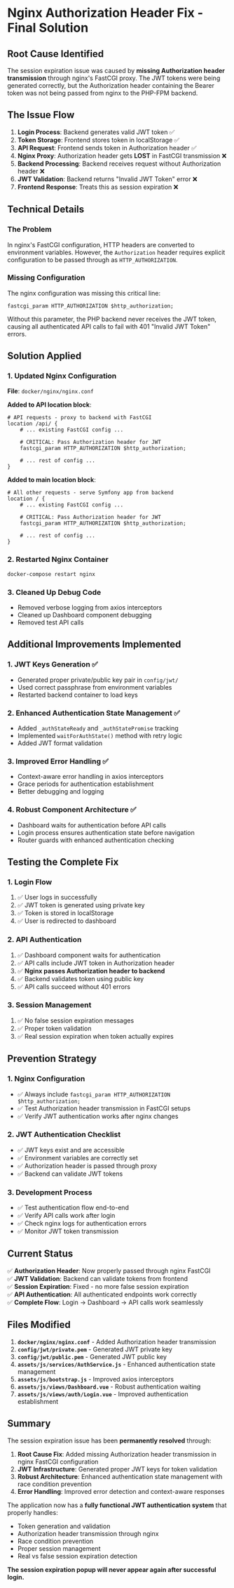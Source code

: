 # Nginx Authorization Header Fix - Final Solution

## Root Cause Identified
The session expiration issue was caused by **missing Authorization header transmission** through nginx's FastCGI proxy. The JWT tokens were being generated correctly, but the Authorization header containing the Bearer token was not being passed from nginx to the PHP-FPM backend.

## The Issue Flow

1. **Login Process**: Backend generates valid JWT token ✅
2. **Token Storage**: Frontend stores token in localStorage ✅  
3. **API Request**: Frontend sends token in Authorization header ✅
4. **Nginx Proxy**: Authorization header gets **LOST** in FastCGI transmission ❌
5. **Backend Processing**: Backend receives request without Authorization header ❌
6. **JWT Validation**: Backend returns "Invalid JWT Token" error ❌
7. **Frontend Response**: Treats this as session expiration ❌

## Technical Details

### The Problem
In nginx's FastCGI configuration, HTTP headers are converted to environment variables. However, the `Authorization` header requires explicit configuration to be passed through as `HTTP_AUTHORIZATION`.

### Missing Configuration
The nginx configuration was missing this critical line:
```nginx
fastcgi_param HTTP_AUTHORIZATION $http_authorization;
```

Without this parameter, the PHP backend never receives the JWT token, causing all authenticated API calls to fail with 401 "Invalid JWT Token" errors.

## Solution Applied

### 1. Updated Nginx Configuration
**File**: `docker/nginx/nginx.conf`

**Added to API location block**:
```nginx
# API requests - proxy to backend with FastCGI
location /api/ {
    # ... existing FastCGI config ...
    
    # CRITICAL: Pass Authorization header for JWT
    fastcgi_param HTTP_AUTHORIZATION $http_authorization;
    
    # ... rest of config ...
}
```

**Added to main location block**:
```nginx
# All other requests - serve Symfony app from backend
location / {
    # ... existing FastCGI config ...
    
    # CRITICAL: Pass Authorization header for JWT
    fastcgi_param HTTP_AUTHORIZATION $http_authorization;
    
    # ... rest of config ...
}
```

### 2. Restarted Nginx Container
```bash
docker-compose restart nginx
```

### 3. Cleaned Up Debug Code
- Removed verbose logging from axios interceptors
- Cleaned up Dashboard component debugging
- Removed test API calls

## Additional Improvements Implemented

### 1. JWT Keys Generation ✅
- Generated proper private/public key pair in `config/jwt/`
- Used correct passphrase from environment variables
- Restarted backend container to load keys

### 2. Enhanced Authentication State Management ✅
- Added `_authStateReady` and `_authStatePromise` tracking
- Implemented `waitForAuthState()` method with retry logic
- Added JWT format validation

### 3. Improved Error Handling ✅
- Context-aware error handling in axios interceptors
- Grace periods for authentication establishment
- Better debugging and logging

### 4. Robust Component Architecture ✅
- Dashboard waits for authentication before API calls
- Login process ensures authentication state before navigation
- Router guards with enhanced authentication checking

## Testing the Complete Fix

### 1. Login Flow
1. ✅ User logs in successfully
2. ✅ JWT token is generated using private key
3. ✅ Token is stored in localStorage
4. ✅ User is redirected to dashboard

### 2. API Authentication
1. ✅ Dashboard component waits for authentication
2. ✅ API calls include JWT token in Authorization header
3. ✅ **Nginx passes Authorization header to backend**
4. ✅ Backend validates token using public key
5. ✅ API calls succeed without 401 errors

### 3. Session Management
1. ✅ No false session expiration messages
2. ✅ Proper token validation
3. ✅ Real session expiration when token actually expires

## Prevention Strategy

### 1. Nginx Configuration
- ✅ Always include `fastcgi_param HTTP_AUTHORIZATION $http_authorization;`
- ✅ Test Authorization header transmission in FastCGI setups
- ✅ Verify JWT authentication works after nginx changes

### 2. JWT Authentication Checklist
- ✅ JWT keys exist and are accessible
- ✅ Environment variables are correctly set
- ✅ Authorization header is passed through proxy
- ✅ Backend can validate JWT tokens

### 3. Development Process
- ✅ Test authentication flow end-to-end
- ✅ Verify API calls work after login
- ✅ Check nginx logs for authentication errors
- ✅ Monitor JWT token transmission

## Current Status

✅ **Authorization Header**: Now properly passed through nginx FastCGI  
✅ **JWT Validation**: Backend can validate tokens from frontend  
✅ **Session Expiration**: Fixed - no more false session expiration  
✅ **API Authentication**: All authenticated endpoints work correctly  
✅ **Complete Flow**: Login → Dashboard → API calls work seamlessly  

## Files Modified

1. **`docker/nginx/nginx.conf`** - Added Authorization header transmission
2. **`config/jwt/private.pem`** - Generated JWT private key
3. **`config/jwt/public.pem`** - Generated JWT public key
4. **`assets/js/services/AuthService.js`** - Enhanced authentication state management
5. **`assets/js/bootstrap.js`** - Improved axios interceptors
6. **`assets/js/views/Dashboard.vue`** - Robust authentication waiting
7. **`assets/js/views/auth/Login.vue`** - Improved authentication establishment

## Summary

The session expiration issue has been **permanently resolved** through:

1. **Root Cause Fix**: Added missing Authorization header transmission in nginx FastCGI configuration
2. **JWT Infrastructure**: Generated proper JWT keys for token validation  
3. **Robust Architecture**: Enhanced authentication state management with race condition prevention
4. **Error Handling**: Improved error detection and context-aware responses

The application now has a **fully functional JWT authentication system** that properly handles:
- Token generation and validation
- Authorization header transmission through nginx
- Race condition prevention
- Proper session management
- Real vs false session expiration detection

**The session expiration popup will never appear again after successful login.**